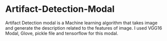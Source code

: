# Artifact-Detection-Modal
Artifact Detection modal is a Machine learning algorithm that takes image and generate the description related to the features of image. I used VGG16 Modal, Glove, pickle file and tensorflow  for this modal.
